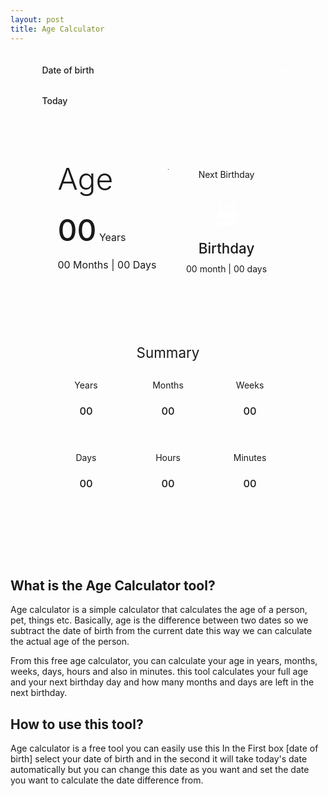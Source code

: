 ```yaml
---
layout: post
title: Age Calculator
---
```


<style>
  .age_calc {
    width: 80%;
    margin: auto;
    padding: 20px;
  }
  .dob label,
  .today label {
    font-weight: 500;
  }
  .dob {
    margin-bottom: 20px;
  }
  .dob,
  .today {
    display: -webkit-box;
    display: -ms-flexbox;
    display: flex;
    -webkit-box-pack: justify;
    -ms-flex-pack: justify;
    justify-content: space-between;
  }
  .age_calc input[type="date"] {
    border: none;
    outline: none;
    padding: 6px;
    color: white;
    border-radius: 5px;
    font-family: "Poppins", sans-serif;
    text-transform: uppercase;
    background: var(--theme);
  }
  ::-webkit-datetime-edit-month-field:focus,
  ::-webkit-datetime-edit-day-field:focus,
  ::-webkit-datetime-edit-year-field:focus {
    color: var(--theme);
    background-color: white;
    border-radius: 3px;
  }
  ::-webkit-calendar-picker-indicator {
    filter: invert(1);
  }
  .result {
    padding: 25px;
    margin: 20px 0;
    margin-top: 50px;
    border-radius: 10px;
    border: 1px solid var(--border);
    display: -ms-grid;
    display: grid;
    grid-gap: 10px;
    -ms-grid-columns: 1fr 10px 1px 10px 1fr;
    grid-template-columns: 1fr 1px 1fr;
  }
  .main_year span {
    color: var(--dark);
    font-size: 3rem;
    font-weight: 300;
  }
  .main_year h2 {
    font-size: 1rem;
    font-weight: 400;
    color: var(--dark);
  }
  .main_year #year {
    font-size: 3rem;
    font-weight: 500;
    color: var(--theme);
  }
  .main_year p {
    font-size: 1rem;
    color: var(--dark);
  }
  .next_birthday {
    text-align: center;
    color: var(--theme);
    display: -ms-grid;
    display: grid;
    justify-items: center;
  }
  .cake {
    width: 60px;
    height: 60px;
    border-radius: 50%;
    display: -ms-grid;
    display: grid;
    place-items: center;
    background: var(--theme);
  }
  .next_birthday_day {
    display: block;
    font-size: 1.4rem;
    font-weight: 500;
  }
  .next_birthday_time {
    color: var(--dark);
    display: block;
  }
  .summary {
    padding: 25px;
    margin: 20px 0;
    border-radius: 10px;
    border: 1px solid var(--border);
  }
  .summary h2 {
    text-align: center;
    font-size: 1.4rem;
    font-weight: 400;
    color: var(--theme);
  }
  .all_summary {
    display: grid;
    grid-gap: 40px;
    justify-items: center;
    margin: 30px 0;
    text-align: center;
    grid-template-columns: 1fr 1fr 1fr;
  }
  .all_summary span {
    color: var(--dark);
  }
  .tim_sumry {
    color: var(--dark);
    font-weight: 500;
  }
  /* for mobile */
  @media (max-width: 640px) {
    .age_calc {
      width: 100%;
      padding: 10px;
    }
    .result {
      padding: 10px;
    }
    .summary {
      padding: 10px;
    }
  }
</style>
<div class="age_calc">
  <div class="dob">
    <label>Date of birth</label>
    <input type="date" id="birth_date" oninput="dateOfBirth()">
  </div>
  <div class="today">
    <label>Today</label>
    <input type="date" id="date_today" oninput="dateOfBirth()">
  </div>
  <div class="result">
    <div class="main_year">
      <span>Age</span>
      <h2><span id="year">00</span> Years</h2>
      <p id="month_day">00 Months | 00 Days</p>
    </div>
    <hr style="border:0;border-right: 1px solid rgba(0, 0, 0, 0.3);">
    <div class="next_birthday">
      <p>Next Birthday</p>
      <div class="cake">
        <svg fill="#FFF" width="32" viewBox="0 0 448 512">
          <path
            d="M352 111.1c22.09 0 40-17.88 40-39.97S352 0 352 0s-40 49.91-40 72S329.9 111.1 352 111.1zM224 111.1c22.09 0 40-17.88 40-39.97S224 0 224 0S184 49.91 184 72S201.9 111.1 224 111.1zM383.1 223.1L384 160c0-8.836-7.164-16-16-16h-32C327.2 144 320 151.2 320 160v64h-64V160c0-8.836-7.164-16-16-16h-32C199.2 144 192 151.2 192 160v64H128V160c0-8.836-7.164-16-16-16h-32C71.16 144 64 151.2 64 160v63.97c-35.35 0-64 28.65-64 63.1v68.7c9.814 6.102 21.39 11.33 32 11.33c20.64 0 45.05-19.73 52.7-27.33c6.25-6.219 16.34-6.219 22.59 0C114.1 348.3 139.4 367.1 160 367.1s45.05-19.73 52.7-27.33c6.25-6.219 16.34-6.219 22.59 0C242.1 348.3 267.4 367.1 288 367.1s45.05-19.73 52.7-27.33c6.25-6.219 16.34-6.219 22.59 0C370.1 348.3 395.4 367.1 416 367.1c10.61 0 22.19-5.227 32-11.33V287.1C448 252.6 419.3 223.1 383.1 223.1zM352 373.3c-13.75 10.95-38.03 26.66-64 26.66s-50.25-15.7-64-26.66c-13.75 10.95-38.03 26.66-64 26.66s-50.25-15.7-64-26.66c-13.75 10.95-38.03 26.66-64 26.66c-11.27 0-22.09-3.121-32-7.377v87.38C0 497.7 14.33 512 32 512h384c17.67 0 32-14.33 32-32v-87.38c-9.91 4.256-20.73 7.377-32 7.377C390 399.1 365.8 384.3 352 373.3zM96 111.1c22.09 0 40-17.88 40-39.97S96 0 96 0S56 49.91 56 72S73.91 111.1 96 111.1z" />
        </svg>
      </div>
      <span class="next_birthday_day">Birthday</span>
      <span class="next_birthday_time">00 month | 00 days</span>
    </div>
  </div>
  <div class="summary">
    <h2>Summary</h2>
    <div class="all_summary">
      <div>
        <span>Years</span>
        <h3 class="tim_sumry">00</h3>
      </div>
      <div>
        <span>Months</span>
        <h3 class="tim_sumry">00</h3>
      </div>
      <div>
        <span>Weeks</span>
        <h3 class="tim_sumry">00</h3>
      </div>
      <div>
        <span>Days</span>
        <h3 class="tim_sumry">00</h3>
      </div>
      <div>
        <span>Hours</span>
        <h3 class="tim_sumry">00</h3>
      </div>
      <div>
        <span>Minutes</span>
        <h3 class="tim_sumry">00</h3>
      </div>
    </div>
  </div>
</div>
<script>
  const birth_date = document.querySelector('#birth_date'),
  date_today = document.querySelector('#date_today'),
  year = document.querySelector('#year'),
  month_day = document.querySelector('#month_day'),
  next_birthday_day = document.querySelector('.next_birthday_day'),
  next_birthday_time = document.querySelector('.next_birthday_time'),
  tim_sumry = document.querySelectorAll('.tim_sumry')

  const get_date = new Date().toLocaleDateString().split('/')
  date_today.value = `${get_date[2]}-${get_date[1]}-${get_date[0]}`

  function dateOfBirth() {
    const dob = birth_date.value.split('-')
    const today = date_today.value.split('-')

    const [y, m, d] = dob
    const [ty, tm, td] = today

    // Calculate years
    let years
    if (tm >= m && td >= d) {
      years = ty - y
    }
    else {
      years = ty - y - 1
    }
    // Calculate months
    let months
    if (td >= d) {
      months = tm - m
    }
    else if (td < d) {
      months = tm - m - 1
    }
    // make month positive
    months = months < 0 ? months + 12 : months
    // Calculate days
    let days
    // days of months in a year
    var monthDays = [31, 28, 31, 30, 31, 30, 31, 31, 30, 31, 30, 31]
    if (td >= d) {
      days = td - d
    } else {
      days = td - d + monthDays[m];
    }
    year.innerText = years
    month_day.innerText = `${months} Months | ${days} Days`

    // next birthday year
    let nxt_b_yr = new Date().getFullYear()
    if (tm >= m && td >= d) {
      nxt_b_yr = nxt_b_yr + 1
    }

    // next birthday day
    const week = ['Sunday', 'Monday', 'Tuesday', 'Wednesday', 'Thursday', 'Friday', 'Saturday']
    const next_bday = new Date(`${m}-${d}-${nxt_b_yr}`)
    next_birthday_day.innerText = week[next_bday.getDay()]

    // left time in next birthday
    const left_milli = next_bday - new Date(`${tm}-${td}-${ty}`)
    const lm = left_milli / (1000 * 60 * 60 * 24 * 30.417)
    const lmt = Math.trunc(lm)
    const ld = Math.trunc((lm - lmt) * 30.417)
    next_birthday_time.innerText = `${lmt} months | ${ld} days`

    // Summary
    const date_sub_milli = new Date(`${tm}-${td}-${ty}`) - new Date(`${m}-${d}-${y}`)

    const mi = date_sub_milli / (1000 * 60)
    const hr = mi / 60
    const dy = hr / 24
    const we = dy / 7
    const mo = we / 4.345

    tim_sumry[0].innerHTML = years
    tim_sumry[1].innerHTML = Math.trunc(mo)
    tim_sumry[2].innerHTML = Math.trunc(we)
    tim_sumry[3].innerHTML = Math.trunc(dy)
    tim_sumry[4].innerHTML = Math.trunc(hr)
    tim_sumry[5].innerHTML = Math.trunc(mi)
  }
</script>

## What is the Age Calculator tool?

Age calculator is a simple calculator that calculates the age of a person, pet, things etc. Basically, age is the difference between two dates so we subtract the date of birth from the current date this way we can calculate the actual age of the person.

From this free age calculator, you can calculate your age in years, months, weeks, days, hours and also in minutes. this tool calculates your full age and your next birthday day and how many months and days are left in the next birthday.

## How to use this tool?
Age calculator is a free tool you can easily use this In the First box [date of birth] select your date of birth and in the second it will take today's date automatically but you can change this date as you want and set the date you want to calculate the date difference from.
